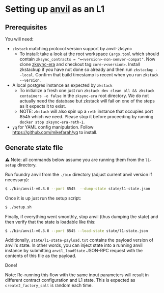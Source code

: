 # Setting up [anvil](https://github.com/foundry-rs/foundry) as an L1

## Prerequisites

You will need:
* `zkstack` matching protocol version support by anvil-zksync
  * To install: take a look at the root workspace `Cargo.toml` which should contain `zksync_contracts = "=<version>-non-semver-compat"`. Now clone [zksync-era](https://github.com/matter-labs/zksync-era) and checkout tag `core-v<version>`. Install zkstackup if you have not done so already and then run `zkstackup --local`. Confirm that build timestamp is recent when you run `zkstack --version`.
* A local postgres instance as expected by `zkstack`
  * To initialize a fresh one just run `zkstack dev clean all && zkstack containers -o false` in the `zksync-era` root directory. We do not actually need the database but zkstack will fail on one of the steps as it expects it to exist.
  * NOTE: `zkstack` will also spin up a `reth` instance that occupies port 8545 which we need. Please stop it before proceeding by running `docker stop zksync-era-reth-1`.
* `yq` for YAML config manipulation. Follow https://github.com/mikefarah/yq to install.

## Generate state file

⚠️ Note: all commands below assume you are running them from the `l1-setup` directory.

Run foundry anvil from the `./bin` directory (adjust current anvil version if necessary):

```bash
$ ./bin/anvil-v0.3.0 --port 8545  --dump-state state/l1-state.json
```

Once it is up just run the setup script:

```bash
$ ./setup.sh
```

Finally, if everything went smoothly, stop anvil (thus dumping the state) and then verify that the state is loadable like this:

```bash
$ ./bin/anvil-v0.3.0 --port 8545 --load-state state/l1-state.json
```

Additionally, `state/l1-state-payload.txt` contains the payload version of anvil's state. In other words, you can inject state into a running anvil instance by submitting `anvil_loadState` JSON-RPC request with the contents of this file as the payload.

Done!

Note: Re-running this flow with the same input parameters will result in different contract configuration and L1 state. This is expected as `create2_factory_salt` is random each time.
